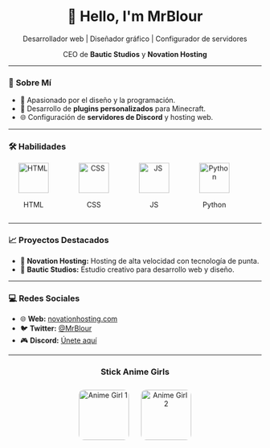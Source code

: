<div align="center">
  <h1>👋 Hello, I'm MrBlour</h1>
  <p>Desarrollador web | Diseñador gráfico | Configurador de servidores</p>
  <p>CEO de <strong>Bautic Studios</strong> y <strong>Novation Hosting</strong></p>
</div>

---

### 🚀 **Sobre Mí**
- 🎨 Apasionado por el diseño y la programación.
- 🧩 Desarrollo de **plugins personalizados** para Minecraft.
- 🌐 Configuración de **servidores de Discord** y hosting web.

---

### 🛠️ **Habilidades**
<div align="center" style="display: grid; grid-template-columns: repeat(4, 100px); grid-gap: 20px;">
  <div style="display: flex; justify-content: center; align-items: center; flex-direction: column;">
    <img src="https://upload.wikimedia.org/wikipedia/commons/6/61/HTML5_logo_and_wordmark.svg" alt="HTML" width="60" style="animation: bounce 2s infinite;" />
    <p>HTML</p>
  </div>
  <div style="display: flex; justify-content: center; align-items: center; flex-direction: column;">
    <img src="https://upload.wikimedia.org/wikipedia/commons/6/62/CSS3_logo.svg" alt="CSS" width="60" style="animation: bounce 2s infinite;" />
    <p>CSS</p>
  </div>
  <div style="display: flex; justify-content: center; align-items: center; flex-direction: column;">
    <img src="https://upload.wikimedia.org/wikipedia/commons/6/61/JavaScript-logo.svg" alt="JS" width="60" style="animation: bounce 2s infinite;" />
    <p>JS</p>
  </div>
  <div style="display: flex; justify-content: center; align-items: center; flex-direction: column;">
    <img src="https://upload.wikimedia.org/wikipedia/commons/0/0a/Python_logo_2020.svg" alt="Python" width="60" style="animation: bounce 2s infinite;" />
    <p>Python</p>
  </div>
</div>

---

### 📈 **Proyectos Destacados**
- 🚀 **Novation Hosting:** Hosting de alta velocidad con tecnología de punta.  
- 🎨 **Bautic Studios:** Estudio creativo para desarrollo web y diseño.  

---

### 💻 **Redes Sociales**
- 🌐 **Web:** [novationhosting.com](https://novationhosting.com)  
- 🐦 **Twitter:** [@MrBlour](https://twitter.com/xpedz_mc)  
- 🎮 **Discord:** [Únete aquí](https://discord.gg/6fXKg7f5Uc)

---

<style>
  @keyframes bounce {
    0%, 100% {
      transform: translateY(0);
    }
    50% {
      transform: translateY(-10px);
    }
  }
</style>

<div align="center" style="margin-top: 20px;">
  <h3>Stick Anime Girls</h3>
  <img src="https://example.com/anime_girl1.png" alt="Anime Girl 1" width="100" style="border-radius: 10px; margin: 10px;" />
  <img src="https://example.com/anime_girl2.png" alt="Anime Girl 2" width="100" style="border-radius: 10px; margin: 10px;" />
</div>

